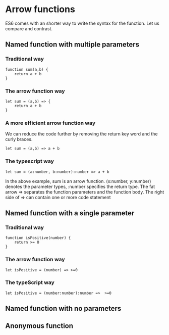 # Arrow functions

ES6 comes with an shorter way to write the syntax for the function. Let us compare and contrast.

## Named function with multiple parameters

### Traditional way

```
function sum(a,b) {
    return a + b
}
```

### The arrow function way

```
let sum = (a,b) => {
    return a + b
}
```

### A more efficient arrow function way

We can reduce the code further by removing the return key word and the curly braces.

```
let sum = (a,b) => a + b
```

### The typescript way

```
let sum = (a:number, b:number):number => a + b
```

In the above example, sum is an arrow function. (x:number, y:number) denotes the parameter types, :number specifies the return type. The fat arrow => separates the function parameters and the function body. The right side of => can contain one or more code statement

## Named function with a single parameter

### Traditional way

```
function isPositive(number) {
    return >= O
}
```

### The arrow function way

```
let isPositive = (number) => >=0
```

### The typeScript way

```
let isPositive = (number:number):number =>  >=0
```

## Named function with no parameters

## Anonymous function

